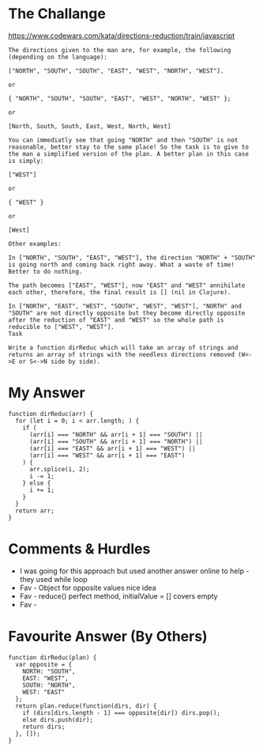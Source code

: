 # The Challange

https://www.codewars.com/kata/directions-reduction/train/javascript

```
The directions given to the man are, for example, the following (depending on the language):

["NORTH", "SOUTH", "SOUTH", "EAST", "WEST", "NORTH", "WEST"].

or

{ "NORTH", "SOUTH", "SOUTH", "EAST", "WEST", "NORTH", "WEST" };

or

[North, South, South, East, West, North, West]

You can immediatly see that going "NORTH" and then "SOUTH" is not reasonable, better stay to the same place! So the task is to give to the man a simplified version of the plan. A better plan in this case is simply:

["WEST"]

or

{ "WEST" }

or

[West]

Other examples:

In ["NORTH", "SOUTH", "EAST", "WEST"], the direction "NORTH" + "SOUTH" is going north and coming back right away. What a waste of time! Better to do nothing.

The path becomes ["EAST", "WEST"], now "EAST" and "WEST" annihilate each other, therefore, the final result is [] (nil in Clojure).

In ["NORTH", "EAST", "WEST", "SOUTH", "WEST", "WEST"], "NORTH" and "SOUTH" are not directly opposite but they become directly opposite after the reduction of "EAST" and "WEST" so the whole path is reducible to ["WEST", "WEST"].
Task

Write a function dirReduc which will take an array of strings and returns an array of strings with the needless directions removed (W<->E or S<->N side by side).
```

# My Answer

```
function dirReduc(arr) {
  for (let i = 0; i < arr.length; ) {
    if (
      (arr[i] === "NORTH" && arr[i + 1] === "SOUTH") ||
      (arr[i] === "SOUTH" && arr[i + 1] === "NORTH") ||
      (arr[i] === "EAST" && arr[i + 1] === "WEST") ||
      (arr[i] === "WEST" && arr[i + 1] === "EAST")
    ) {
      arr.splice(i, 2);
      i -= 1;
    } else {
      i += 1;
    }
  }
  return arr;
}
```

# Comments & Hurdles

- I was going for this approach but used another answer online to help - they used while loop
- Fav - Object for opposite values nice idea
- Fav - reduce() perfect method, initialValue = [] covers empty
- Fav -

# Favourite Answer (By Others)

```
function dirReduc(plan) {
  var opposite = {
    NORTH: "SOUTH",
    EAST: "WEST",
    SOUTH: "NORTH",
    WEST: "EAST"
  };
  return plan.reduce(function(dirs, dir) {
    if (dirs[dirs.length - 1] === opposite[dir]) dirs.pop();
    else dirs.push(dir);
    return dirs;
  }, []);
}
```
